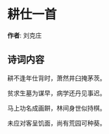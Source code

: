 # 耕仕一首

**作者**: 刘克庄

## 诗词内容

耕不逢年仕背时，萧然井臼掩茅茨。

贫求生墓为谋早，病学还丹见事迟。

马上功名成画餠，林间身世似持棋。

未应对客呈饥面，尚有荒园可种葵。

